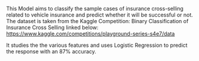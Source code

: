 This Model aims to classify the sample cases of insurance cross-selling related to vehicle insurance and predict whether it will be successful or not. The dataset is taken from the Kaggle Competition:
Binary Classification of Insurance Cross Selling linked below:
  https://www.kaggle.com/competitions/playground-series-s4e7/data

It studies the the various features and uses Logistic Regression to predict the response with an 87% accuracy.
